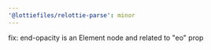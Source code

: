 ```yaml
---
'@lottiefiles/relottie-parse': minor
---
```


fix: end-opacity is an Element node and related to "eo" prop
